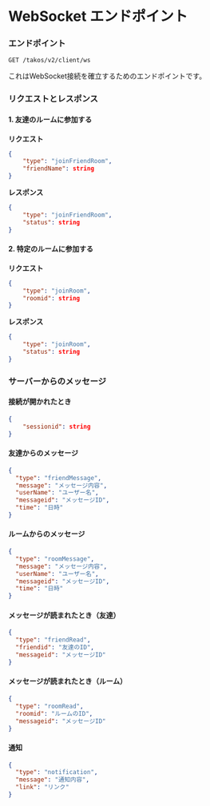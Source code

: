 # WebSocket エンドポイント

### エンドポイント

`GET /takos/v2/client/ws`

これはWebSocket接続を確立するためのエンドポイントです。

### リクエストとレスポンス

#### 1. 友達のルームに参加する

**リクエスト**

```json
{
    "type": "joinFriendRoom",
    "friendName": string
}
```

**レスポンス**

```json
{
    "type": "joinFriendRoom",
    "status": string
}
```

#### 2. 特定のルームに参加する

**リクエスト**

```json
{
    "type": "joinRoom",
    "roomid": string
}
```

**レスポンス**

```json
{
    "type": "joinRoom",
    "status": string
}
```

### サーバーからのメッセージ

#### 接続が開かれたとき

```json
{
    "sessionid": string
}
```

#### 友達からのメッセージ

```json
{
  "type": "friendMessage",
  "message": "メッセージ内容",
  "userName": "ユーザー名",
  "messageid": "メッセージID",
  "time": "日時"
}
```

#### ルームからのメッセージ

```json
{
  "type": "roomMessage",
  "message": "メッセージ内容",
  "userName": "ユーザー名",
  "messageid": "メッセージID",
  "time": "日時"
}
```

#### メッセージが読まれたとき（友達）

```json
{
  "type": "friendRead",
  "friendid": "友達のID",
  "messageid": "メッセージID"
}
```

#### メッセージが読まれたとき（ルーム）

```json
{
  "type": "roomRead",
  "roomid": "ルームのID",
  "messageid": "メッセージID"
}
```

#### 通知

```json
{
  "type": "notification",
  "message": "通知内容",
  "link": "リンク"
}
```

